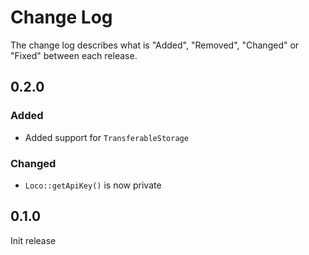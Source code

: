 # Change Log

The change log describes what is "Added", "Removed", "Changed" or "Fixed" between each release. 

## 0.2.0

### Added

- Added support for `TransferableStorage`

### Changed

- `Loco::getApiKey()` is now private

## 0.1.0

Init release


